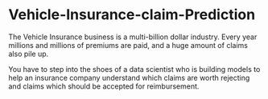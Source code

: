 # Vehicle-Insurance-claim-Prediction

The Vehicle Insurance business is a multi-billion dollar industry. Every year millions and millions of premiums are paid, and a huge amount of claims also pile up. 

You have to step into the shoes of a data scientist who is building models to help an insurance company understand which claims are worth rejecting and claims which should be accepted for reimbursement. 
